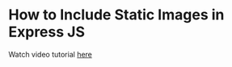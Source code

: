 # How to Include Static Images in Express JS

Watch video tutorial [here](https://youtu.be/CUQAt1xfUWI)